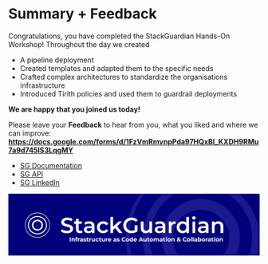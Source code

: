# Summary + Feedback

Congratulations, you have completed the StackGuardian Hands-On Workshop!  Throughout the day we created 
* A pipeline deployment
* Created templates and adapted them to the specific needs
* Crafted complex architectures to standardize the organisations infrastructure
* Introduced Tirith policies and used them to guardrail deployments

**We are happy that you joined us today!**

Please leave your **Feedback** to hear from you, what you liked and where we can improve: **https://docs.google.com/forms/d/1FzVmRmvnpPda97HQxBl_KXDH9RMu7a9d745lS3LqgMY**


* [SG Documentation](https://docs.stackguardian.io/docs)
* [SG API](https://docs.stackguardian.io/api)
* [SG LinkedIn](https://www.linkedin.com/company/stackguardian/mycompany/)

![Goodbye](image/workshop-home.png)